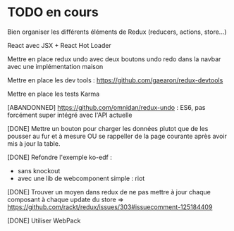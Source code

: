 # TODO en cours

Bien organiser les différents éléments de Redux (reducers, actions, store...) 

React avec JSX + React Hot Loader

Mettre en place redux undo avec deux boutons undo redo dans la navbar avec une implémentation maison

Mettre en place les dev tools : https://github.com/gaearon/redux-devtools

Mettre en place les tests Karma

[ABANDONNED] https://github.com/omnidan/redux-undo : ES6, pas forcément super intégré avec l'API actuelle

[DONE] Mettre un bouton pour charger les données plutot que de les pousser au fur et à mesure
OU se rappeller de la page courante après avoir mis à jour la table.

[DONE] Refondre l'exemple ko-edf : 
- sans knockout
- avec une lib de webcomponent simple : riot 

[DONE] Trouver un moyen dans redux de ne pas mettre à jour chaque composant à chaque update du store
=> https://github.com/rackt/redux/issues/303#issuecomment-125184409

[DONE] Utiliser WebPack

